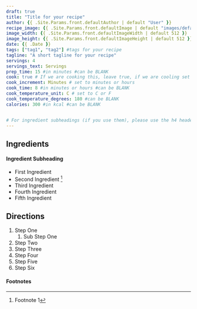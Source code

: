 ```yaml
---
draft: true
title: "Title for your recipe"
author: {{ .Site.Params.front.defaultAuthor | default "User" }}
recipe_image: {{ .Site.Params.front.defaultImage | default "images/defaultImage.png" }} #The image for your recipe
image_width: {{ .Site.Params.front.defaultImageWidth | default 512 }}
image_height: {{ .Site.Params.front.defaultImageHeight | default 512 }}
date: {{ .Date }}
tags: ["tag1", "tag2"] #tags for your recipe
tagline: "A short tagline for your recipe"
servings: 4
servings_text: Servings
prep_time: 15 #in minutes #can be BLANK
cook: true # If we are cooking this, leave true, if we are cooling set to false
cook_increment: Minutes # set to minutes or hours
cook_time: 8 #in minutes or hours #can be BLANK
cook_temperature_unit: C # set to C or F
cook_temperature_degrees: 180 #can be BLANK
calories: 300 #in kcal #can be BLANK


# For ingredient subheadings (if you use them), please use the h4 header.  For print view I have those elements targeted
---
```



## Ingredients

#### Ingredient Subheading

- First Ingredient
- Second Ingredient [^1]
- Third Ingredient
- Fourth Ingredient
- Fifth Ingredient


## Directions

1. Step One
   1. Sub Step One
2. Step Two
3. Step Three
4. Step Four
5. Step Five
6. Step Six

#### Footnotes

[^1]: Footnote 1
